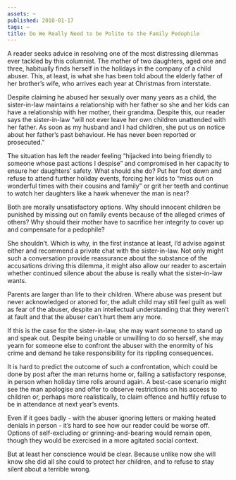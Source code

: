 ```yaml
---
assets: ~
published: 2010-01-17
tags: ~
title: Do We Really Need to be Polite to the Family Pedophile
---
```

A reader seeks advice in resolving one of the most distressing dilemmas
ever tackled by this columnist. The mother of two daughters, aged one
and three, habitually finds herself in the holidays in the company of a
child abuser. This, at least, is what she has been told about the
elderly father of her brother’s wife, who arrives each year at Christmas
from interstate.

Despite claiming he abused her sexually over many years as a child, the
sister-in-law maintains a relationship with her father so she and her
kids can have a relationship with her mother, their grandma. Despite
this, our reader says the sister-in-law “will not ever leave her own
children unattended with her father. As soon as my husband and I had
children, she put us on notice about her father’s past behaviour. He has
never been reported or prosecuted.”

The situation has left the reader feeling “hijacked into being friendly
to someone whose past actions I despise” and compromised in her capacity
to ensure her daughters’ safety. What should she do? Put her foot down
and refuse to attend further holiday events, forcing her kids to “miss
out on wonderful times with their cousins and family” or grit her teeth
and continue to watch her daughters like a hawk whenever the man is
near?

Both are morally unsatisfactory options. Why should innocent children be
punished by missing out on family events because of the alleged crimes
of others? Why should their mother have to sacrifice her integrity to
cover up and compensate for a pedophile?

She shouldn’t. Which is why, in the first instance at least, I’d advise
against either and recommend a private chat with the sister-in-law. Not
only might such a conversation provide reassurance about the substance
of the accusations driving this dilemma, it might also allow our reader
to ascertain whether continued silence about the abuse is really what
the sister-in-law wants.

Parents are larger than life to their children. Where abuse was present
but never acknowledged or atoned for, the adult child may still feel
guilt as well as fear of the abuser, despite an intellectual
understanding that they weren’t at fault and that the abuser can’t hurt
them any more.

If this is the case for the sister-in-law, she may want someone to stand
up and speak out. Despite being unable or unwilling to do so herself,
she may yearn for someone else to confront the abuser with the enormity
of his crime and demand he take responsibility for its rippling
consequences.

It is hard to predict the outcome of such a confrontation, which could
be done by post after the man returns home or, failing a satisfactory
response, in person when holiday time rolls around again. A best-case
scenario might see the man apologise and offer to observe restrictions
on his access to children or, perhaps more realistically, to claim
offence and huffily refuse to be in attendance at next year’s events.

Even if it goes badly - with the abuser ignoring letters or making
heated denials in person - it’s hard to see how our reader could be
worse off. Options of self-excluding or grinning-and-bearing would
remain open, though they would be exercised in a more agitated social
context.

But at least her conscience would be clear. Because unlike now she will
know she did all she could to protect her children, and to refuse to
stay silent about a terrible wrong.